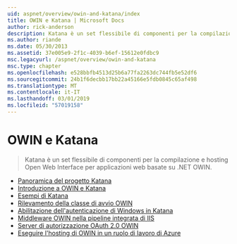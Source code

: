 ```yaml
---
uid: aspnet/overview/owin-and-katana/index
title: OWIN e Katana | Microsoft Docs
author: rick-anderson
description: Katana è un set flessibile di componenti per la compilazione e hosting Open Web Interface per applicazioni web basate su .NET OWIN.
ms.author: riande
ms.date: 05/30/2013
ms.assetid: 37e005e9-2f1c-4039-b6ef-15612e0fdbc9
msc.legacyurl: /aspnet/overview/owin-and-katana
msc.type: chapter
ms.openlocfilehash: e528bbfb4513d25b6a77fa2263dc744fb5e52df6
ms.sourcegitcommit: 24b1f6decbb17bb22a45166e5fdb0845c65af498
ms.translationtype: MT
ms.contentlocale: it-IT
ms.lasthandoff: 03/01/2019
ms.locfileid: "57019158"
---
```

<a name="owin-and-katana"></a>OWIN e Katana
====================
> Katana è un set flessibile di componenti per la compilazione e hosting Open Web Interface per applicazioni web basate su .NET OWIN.


- [Panoramica del progetto Katana](an-overview-of-project-katana.md)
- [Introduzione a OWIN e Katana](getting-started-with-owin-and-katana.md)
- [Esempi di Katana](katana-samples.md)
- [Rilevamento della classe di avvio OWIN](owin-startup-class-detection.md)
- [Abilitazione dell'autenticazione di Windows in Katana](enabling-windows-authentication-in-katana.md)
- [Middleware OWIN nella pipeline integrata di IIS](owin-middleware-in-the-iis-integrated-pipeline.md)
- [Server di autorizzazione OAuth 2.0 OWIN](owin-oauth-20-authorization-server.md)
- [Eseguire l'hosting di OWIN in un ruolo di lavoro di Azure](host-owin-in-an-azure-worker-role.md)
